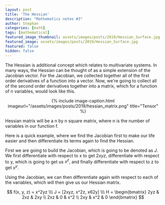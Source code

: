 ```yaml
---
layout: post
title: 'The Hessian'
description: "Mathematics notes #3"
author: Stephan
categories: [math]
tags: [mathematical]
featured_image_thumbnail: assets/images/posts/2019/Hessian_Surface.jpg
featured_image: assets/images/posts/2019/Hessian_Surface.jpg
featured: false
hidden: false
---
```



The Hessian is additional concept which relates to multivariate systems. In many ways, the Hessian can be thought of as a simple extension of the Jacobian vector. For the Jacobian, we collected together all of the first order derivatives of a function into a vector. Now, we're going to collect all of the second order derivatives together into a matrix, which for a function of n variables, would look like this.


<div style="text-align:center">
{% include image-caption.html imageurl="/assets/images/posts/2019/hessian_matrix.png" title="Tensor" %}
</div>

Hessian matrix will be a n by n square matrix, where n is the number of variables in our function f.

Here is a quick example, where we find the Jacobian first to make our life easier and then differentiate its terms again to find the Hessian.  

First we are going to build the Jacobian, which is going to be denoted as $J$. We first differentiate with respect to x to get $2xyz$, differentiate with respect to y, which is going to get us $x^z$, and finally differentiate with respect to z to get $x^y$.

Using the Jacobian, we can then differentiate again with respect to each of the variables, which will then give us our Hessian matrix.

$$ f(x, y, z) = x^2yz \\\
   J = [2xyz, x^2z, x62y] \\\
   H = \begin{bmatrix} 2yz & 2xz & 2xy \\
                       2xz & 0 & x^2 \\
                       2xy & x^2 & 0 \end{bmatrix} $$

